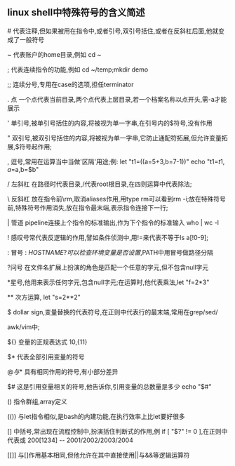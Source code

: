 ## linux shell中特殊符号的含义简述

\# 代表注释,但如果被用在指令中,或者引号,双引号括住,或者在反斜杠后面,他就变成了一般符号

~ 代表账户的home目录,例如 cd ~

; 代表连续指令的功能,例如 cd ~/temp;mkdir demo

;; 连续分号,专用在case的选项,担任terminator

. 点 一个点代表当前目录,两个点代表上层目录,若一个档案名称以点开头,需-a才能展示

' 单引号,被单引号括住的内容,将被视为单一字串,在引号内的$符号,没有作用

" 双引号,被双引号括住的内容,将被视为单一字串,它防止通配符拓展,但允许变量拓展,$符号起作用;

, 逗号,常用在运算当中当做'区隔'用途;例: let "t1=((a=5+3,b=7-1))" echo "t1=$t1,a=$a,b=$b"

/ 左斜杠 在路径时代表目录,/代表root根目录,在四则运算中代表除法;

\ 反斜杠 放在指令前\rm,取消aliases作用,用type rm可以看到rm -i;放在特殊符号前,特殊符号作用消失,放在指令最末端,表示指令连接下一行;

| 管道 pipeline连接上个指令的标准输出,作为下个指令的标准输入 who | wc -l

! 感叹号常代表反逻辑的作用,譬如条件侦测中,用!=来代表不等于ls a[!0-9];

: 冒号 : ${HOSTNAME?} 可以检查环境变量是否设置,$PATH中用冒号做路径分隔

?问号 在文件名扩展上扮演的角色是匹配一个任意的字元,但不包含null字元

*星号,他用来表示任何字元,包含null字元;在运算时,他代表乘法,let "f=2\*3"

** 次方运算, let "s=2\*\*2"

$ dollar sign,变量替换的代表符号,在正则中代表行的最末端,常用在grep/sed/

awk/vim中;

${} 变量的正规表达式 ${10},${11}

$* 代表全部引用变量的符号

$@ 与$* 具有相同作用的符号,有小部分差异

$# 这是引用变量相关的符号,他告诉你,引用变量的总数量是多少 echo "$#"

() 指令群组,array定义

(()) 与let指令相似,是bash的内建功能,在执行效率上比let要好很多

[] 中括号,常出现在流程控制中,扮演括住判断式的作用,例 if [ "$?" != 0 ],在正则中代表或 200[1234] -- 2001/2002/2003/2004

[[]] 与[]作用基本相同,但他允许在其中直接使用||与&&等逻辑运算符

